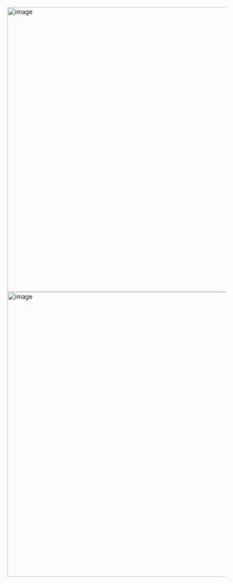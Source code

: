 <img width="1462" height="657" alt="image" src="https://github.com/user-attachments/assets/e016afc2-56bc-406e-94ef-26feffbbc971" />
<img width="1462" height="657" alt="image" src="https://github.com/user-attachments/assets/4e7be248-0a44-4dd7-a932-24bdca53075e" />

